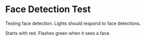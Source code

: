 # Face Detection Test
Testing face detection. Lights should respond to face detections.

Starts with red. Flashes green when it sees a face.